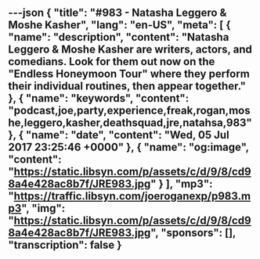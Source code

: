 ---json
{
  "title": "#983 - Natasha Leggero & Moshe Kasher",
  "lang": "en-US",
  "meta": [
    {
      "name": "description",
      "content": "Natasha Leggero & Moshe Kasher are writers, actors, and comedians. Look for them out now on the \"Endless Honeymoon Tour\" where they perform their individual routines, then appear together."
    },
    {
      "name": "keywords",
      "content": "podcast,joe,party,experience,freak,rogan,moshe,leggero,kasher,deathsquad,jre,natahsa,983"
    },
    {
      "name": "date",
      "content": "Wed, 05 Jul 2017 23:25:46 +0000"
    },
    {
      "name": "og:image",
      "content": "https://static.libsyn.com/p/assets/c/d/9/8/cd98a4e428ac8b7f/JRE983.jpg"
    }
  ],
  "mp3": "https://traffic.libsyn.com/joeroganexp/p983.mp3",
  "img": "https://static.libsyn.com/p/assets/c/d/9/8/cd98a4e428ac8b7f/JRE983.jpg",
  "sponsors": [],
  "transcription": false
}
---
<episode-header />

<timemark seconds="0" />

<transcribe-call-to-action />

<episode-footer />
